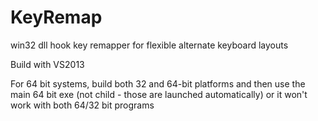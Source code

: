 KeyRemap
========

win32 dll hook key remapper for flexible alternate keyboard layouts

Build with VS2013

For 64 bit systems, build both 32 and 64-bit platforms and then use the main 64 bit exe (not child - those are launched automatically) or it won't work with both 64/32 bit programs
